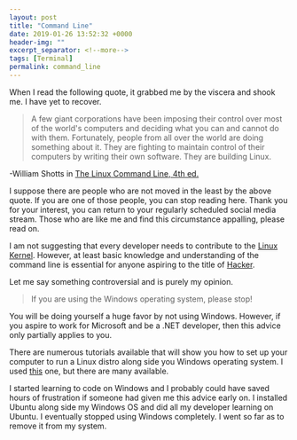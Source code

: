 ```yaml
---
layout: post
title: "Command Line"
date: 2019-01-26 13:52:32 +0000
header-img: ""
excerpt_separator: <!--more-->
tags: [Terminal]
permalink: command_line
---
```


When I read the following quote, it grabbed me by the viscera and shook me. I have yet to recover. <!--more-->

> A few giant corporations have been imposing their control over most of the world's computers and deciding what you can and cannot do with them. Fortunately, people from all over the world are doing something about it. They are fighting to maintain control of their computers by writing their own software. They are building Linux.

-William Shotts in [The Linux Command Line, 4th ed.]()

I suppose there are people who are not moved in the least by the above quote. If you are one of those people, you can stop reading here. Thank you for your interest, you can return to your regularly scheduled social media stream. Those who are like me and find this circumstance appalling, please read on.

I am not suggesting that every developer needs to contribute to the [Linux Kernel](https://en.wikipedia.org/wiki/Linux_kernel). However, at least basic knowledge and understanding of the command line is essential for anyone aspiring to the title of [Hacker](https://en.wikipedia.org/wiki/Hacker).

Let me say something controversial and is purely my opinion.

> If you are using the Windows operating system, please stop!

You will be doing yourself a huge favor by not using Windows. However, if you aspire to work for Microsoft and be a .NET developer, then this advice only partially applies to you.

There are numerous tutorials available that will show you how to set up your computer to run a Linux distro along side you Windows operating system. I used [this](https://www.youtube.com/watch?v=x1ykDpSzpKU&t=192s) one, but there are many available.

I started learning to code on Windows and I probably could have saved hours of frustration if someone had given me this advice early on. I installed Ubuntu along side my Windows OS and did all my developer learning on Ubuntu. I eventually stopped using Windows completely. I went so far as to remove it from my system.
